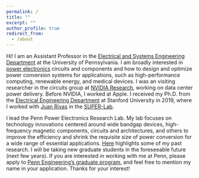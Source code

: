 ```yaml
---
permalink: /
title: ""
excerpt: ""
author_profile: true
redirect_from: 
  - /about
---
```


Hi! I am an Assistant Professor in the [Electrical and Systems Engineering Department](https://www.ese.upenn.edu) at the University of Pennsylvania. I am broadly interested in [power electronics](https://en.wikipedia.org/wiki/Power_electronics) circuits and components and how to design and optimize power conversion systems for applications, such as high-performance computing, renewable energy, and medical devices. I was an visiting researcher in the circuits group at [NVIDIA Research](https://www.nvidia.com/en-us/research/), working on data center power delivery. Before NVIDIA, I worked at Apple. I received my Ph.D. from the [Electrical Engineering Department](https://ee.stanford.edu) at Stanford University in 2019, where I worked with [Juan Rivas](https://profiles.stanford.edu/juan-rivas-davila) in the [SUPER-Lab](https://superlab.stanford.edu).

I lead the Penn Power Electronics Research Lab. My lab focuses on technology innovations centered around wide bandgap devices, high-frequency magnetic components, circuits and architectures, and others to improve the efficiency and shrink the requisite size of power conversion for a wide range of essential applications. [Here](https://leigupe.github.io/research/) highlights some of my past research. I will be taking new graduate students in the foreseeable future (next few years). If you are interested in working with me at Penn, please apply to [Penn Engineering’s graduate program](https://gradadm.seas.upenn.edu), and feel free to mention my name in your application. Thanks for your interest!